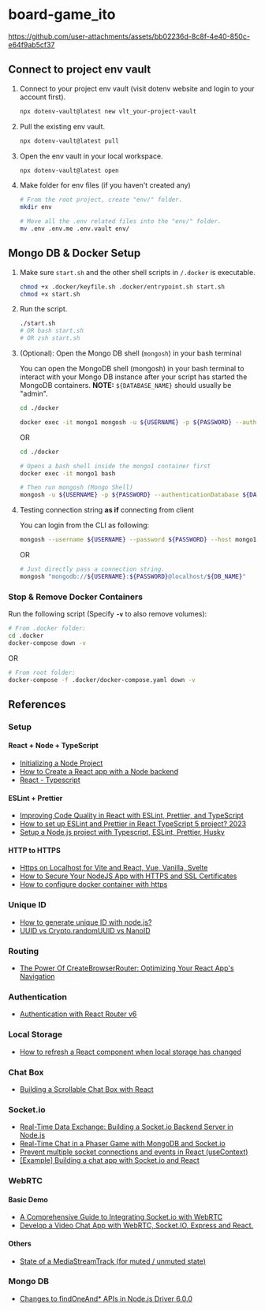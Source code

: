 # board-game_ito

https://github.com/user-attachments/assets/bb02236d-8c8f-4e40-850c-e64f9ab5cf37

## Connect to project env vault

1. Connect to your project env vault (visit dotenv website and login to your account first).

   ```bash
   npx dotenv-vault@latest new vlt_your-project-vault
   ```

2. Pull the existing env vault.

   ```bash
   npx dotenv-vault@latest pull
   ```

3. Open the env vault in your local workspace.

   ```bash
   npx dotenv-vault@latest open
   ```

4. Make folder for env files (if you haven't created any)

   ```bash
   # From the root project, create "env/" folder.
   mkdir env

   # Move all the .env related files into the "env/" folder.
   mv .env .env.me .env.vault env/
   ```

## Mongo DB & Docker Setup

1. Make sure `start.sh` and the other shell scripts in `/.docker` is executable.

   ```bash
   chmod +x .docker/keyfile.sh .docker/entrypoint.sh start.sh
   chmod +x start.sh
   ```

2. Run the script.

   ```bash
   ./start.sh
   # OR bash start.sh
   # OR zsh start.sh
   ```

3. (Optional): Open the Mongo DB shell (`mongosh`) in your bash terminal

   You can open the MongoDB shell (mongosh) in your bash terminal to interact with your Mongo DB instance after your script has started the MongoDB containers.
   **NOTE:** `${DATABASE_NAME}` should usually be "admin".

   ```bash
   cd ./docker

   docker exec -it mongo1 mongosh -u ${USERNAME} -p ${PASSWORD} --authenticationDatabase ${DATABASE_NAME}
   ```

   OR

   ```bash
   cd ./docker

   # Opens a bash shell inside the mongo1 container first
   docker exec -it mongo1 bash

   # Then run mongosh (Mongo Shell)
   mongosh -u ${USERNAME} -p ${PASSWORD} --authenticationDatabase ${DATABASE_NAME}
   ```

4. Testing connection string **as if** connecting from client

   You can login from the CLI as following:

   ```bash
   mongosh --username ${USERNAME} --password ${PASSWORD} --host mongo1
   ```

   OR

   ```bash
   # Just directly pass a connection string.
   mongosh "mongodb://${USERNAME}:${PASSWORD}@localhost/${DB_NAME}"
   ```

### Stop & Remove Docker Containers

Run the following script (Specify **`-v`** to also remove volumes):

```bash
# From .docker folder:
cd .docker
docker-compose down -v
```

OR

```bash
# From root folder:
docker-compose -f .docker/docker-compose.yaml down -v
```

## References

### Setup

#### React + Node + TypeScript

- [Initializing a Node Project](https://thinkster.io/tutorials/node-json-api/initializing-a-starter-node-project)
- [How to Create a React app with a Node backend](https://www.freecodecamp.org/news/how-to-create-a-react-app-with-a-node-backend-the-complete-guide/)
- [React - Typescript](https://react.dev/learn/typescript)

#### ESLint + Prettier

- [Improving Code Quality in React with ESLint, Prettier, and TypeScript](https://medium.com/globant/improving-code-quality-in-react-with-eslint-prettier-and-typescript-86635033d803)
- [How to set up ESLint and Prettier in React TypeScript 5 project? 2023](https://dev.to/quizzes4u/how-to-set-up-eslint-and-prettier-in-react-typescript-5-project-2023-hd6)
- [Setup a Node.js project with Typescript, ESLint, Prettier, Husky](https://gist.github.com/silver-xu/1dcceaa14c4f0253d9637d4811948437)

#### HTTP to HTTPS

- [Https on Localhost for Vite and React, Vue, Vanilla, Svelte](https://www.youtube.com/watch?v=s2YxcPR_yhw)
- [How to Secure Your NodeJS App with HTTPS and SSL Certificates](https://medium.com/@anandam00/how-to-secure-your-nodejs-app-with-https-and-ssl-certificates-e3afcd4533e9)
- [How to configure docker container with https](https://www.devopsschool.com/blog/how-to-configure-docker-container-with-https/)

### Unique ID

- [How to generate unique ID with node.js?](https://www.geeksforgeeks.org/how-to-generate-unique-id-with-node-js/)
- [UUID vs Crypto.randomUUID vs NanoID](https://medium.com/@matynelawani/uuid-vs-crypto-randomuuid-vs-nanoid-313e18144d8c)

### Routing

- [The Power Of CreateBrowserRouter: Optimizing Your React App's Navigation](https://www.dhiwise.com/post/the-power-of-createbrowserrouter-optimizing-your-react-app)

### Authentication

- [Authentication with React Router v6](https://blog.logrocket.com/authentication-react-router-v6/)

### Local Storage

- [How to refresh a React component when local storage has changed](https://michalkotowski.pl/writings/how-to-refresh-a-react-component-when-local-storage-has-changed)

### Chat Box

- [Building a Scrollable Chat Box with React](https://blog.bitsrc.io/building-a-scrollable-chat-box-with-react-b3848a4459fc)

### Socket.io

- [Real-Time Data Exchange: Building a Socket.io Backend Server in Node.js](https://medium.com/@ritikkhndelwal/real-time-data-exchange-building-a-socket-io-backend-server-in-node-js-aff454f13683)
- [Real-Time Chat in a Phaser Game with MongoDB and Socket.io](https://www.mongodb.com/developer/products/mongodb/real-time-chat-phaser-game-mongodb-socketio/)
- [Prevent multiple socket connections and events in React (useContext)](https://dev.to/bravemaster619/how-to-prevent-multiple-socket-connections-and-events-in-react-531d)
- [[Example] Building a chat app with Socket.io and React](https://dev.to/novu/building-a-chat-app-with-socketio-and-react-2edj)

### WebRTC

#### Basic Demo

- [A Comprehensive Guide to Integrating Socket.io with WebRTC](https://www.dhiwise.com/post/a-comprehensive-guide-to-integrating-socket-io-with-webrtc)
- [Develop a Video Chat App with WebRTC, Socket.IO, Express and React.](https://dev.to/eyitayoitalt/develop-a-video-chat-app-with-webrtc-socketio-express-and-react-3jc4)

#### Others

- [State of a MediaStreamTrack (for muted / unmuted state)](https://www.webrtc-developers.com/state-of-a-mediastreamtrack/#the-global-picture)

### Mongo DB

- [Changes to findOneAnd\* APIs in Node.js Driver 6.0.0](https://alexbevi.com/blog/2023/08/03/behavioral-changes-to-the-findoneand-star-family-of-apis-in-node-dot-js-driver-6-dot-0-0/)
